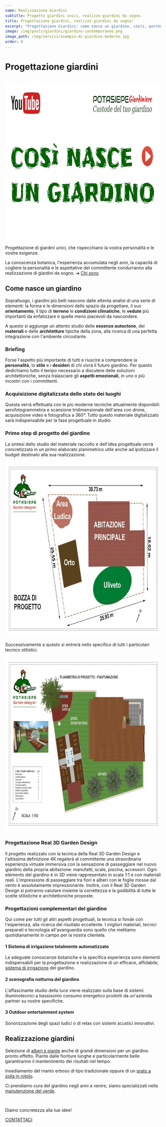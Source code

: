 ```yaml
---
name: Realizzazione Giardini
subtitle: Progetto giardini unici, realizzo giardini da sogno.
title: Progettazione giardini, realizzo giardini da sogno!
excerpt: "Progettazione Giardini: come nasce un giardino, costi, perché scegliere Potasiepe Giardini. Dalla progettazione alla realizzazione di un giardino da sogno."
image: /img/posts/giardini/giardino-contemporaneo.png
image_path: /img/servizi/esempio-di-giardino-moderno.jpg
order: 0
---
```

# Progettazione giardini

<br>
<div class="video YouTube carousel" data-videoid="AuOMG8RhZsA">
  <a href="https://www.youtube.com/watch?v=AuOMG8RhZsA" target="_blank" rel="noopener"><img src="/img/servizi/miniatura-come-nasce-un-giardino-YouTube.jpg" width="900" height="506" alt="Come nasce un giardino" loading="lazy"></a>
</div>

Progettazione di giardini unici, che rispecchiano la vostra personalità e le vostre esigenze.

La conoscenza botanica, l'esperienza accumulata negli anni, la capacità di cogliere la personalità e le aspettative del committente condurranno alla realizzazione di giardini da sogno. &#10140; [Chi sono](/chi-sono/ "Chi sono")

## Come nasce un giardino

Sopralluogo, i giardini più belli nascono dalle attenta analisi di una serie di elementi: la forma e le dimensioni dello spazio da progettare, il suo **orientamento**, il tipo di **terreno** le **condizioni climatiche**, le **vedute** più importanti da enfatizzare e quelle meno piacevoli da nascondere.

A questo si aggiunge un attento studio delle **essenze autoctone**, dei **materiali** e delle **architetture** tipiche della zona, alla ricerca di una perfetta integrazione con l'ambiente circostante.

### Briefing

Forse l'aspetto più importante di tutti e riuscire a comprendere la **personalità**, lo **stile** e i **desideri** di chi vivrà il futuro giardino. Per questo dedichiamo tutto il tempo necessario a discutere delle soluzioni architettoniche, senza tralasciare gli **aspetti emozionali**, in uno o più incontri con i committenti.

### Acquisizione digitalizzata dello stato dei luoghi

Questa verrà effettuata con le più moderne tecniche attualmente disponibili: aerofotogrammetria e scansione tridimensionale dell'area con drone, acquisizione video e fotografica a 360°. Tutto questo materiale digitalizzato sarà indispensabile per la fase progettuale in studio.

### Primo step di progetto del giardino

La sintesi dello studio del materiale raccolto e dell'idea progettuale verrà concretizzata in un primo elaborato planimetrico utile anche ad ipotizzare il budget destinato alla sua realizzazione.

<img src="/img/slides/progettazione-giardini/bozza-progetto-giardino.jpg" width="800" height="566" alt="Primo step, bozza di progetto del giardino">

Successivamente a questo si entrerà nello specifico di tutti i particolari tecnico stilistici.

<img src="/img/slides/progettazione-giardini/planimetria.jpg" width="800" height="566" alt="Progetto definitivo del giardino con tutti i particolari tecnico stilistici">

### Progettazione Real 3D Garden Design

Il progetto realizzato con la tecnica della Real 3D Garden Design e l'altissima definizione 4K regalerà al committente una straordinaria esperienza virtuale immersiva con la sensazione di passeggiare nel nuovo giardino della propria abitazione: manufatti, scale, piscina, accessori. Ogni elemento del giardino è in 3D viene rappresentato in scala 1:1 e con materiali reali. L'impressione di passeggiare tra fiori e alberi con le foglie mosse dal vento è assolutamente impressionante. Inoltre, con il Real 3D Garden Design si potranno valutare insieme la correttezza e la godibilità di tutte le scelte stilistiche e architettoniche proposte.

### Progettazioni complementari del giardino

Qui come per tutti gli altri aspetti progettuali, la tecnica si fonde con l'esperienza, alla ricerca del risultato eccellente. I migliori materiali, tecnici preparati e tecnologia all'avanguardia sono quello che mettiamo quotidianamente in campo per la nostra clientela.

#### 1 Sistema di irrigazione totalmente automatizzato

Le adeguate conoscenze botaniche e la specifica esperienza sono elementi indispensabili per la progettazione e realizzazione di un efficace, affidabile, [sistema di irrigazione](/prodotti/irrigazione-giardino/ "irrigazione giardino") del giardino.

#### 2 scenografia notturna del giardino

L'affascinante studio della luce viene realizzato sulla base di sistemi illuminotecnici a bassissimo consumo energetico prodotti da un'azienda partner su nostre specifiche.

#### 3 Outdoor entertainment system

Sonorizzazione degli spazi ludici o di relax con sistemi acustici innovativi.

## Realizzazione giardini

Selezione di [alberi e piante](/vivaio/ "vivaio vendita piante") anche di grandi dimensioni per un giardino pronto effetto. Piante dalle fioriture lunghe e particolarmente belle garantiranno il mantenimento dei risultati nel tempo.

Insediamento del manto erboso di tipo tradizionale oppure di un [prato a zolla in rotolo](/prodotti/prato-a-rotoli/ "prato a zolla in rotolo").

Ci prendiamo cura del giardino negli anni a venire, siamo specializzati nella [manutenzione del verde](/servizi/giardiniere-a-domicilio/ "giardiniere a domicilio").

<br>
<div class="text-center">
  <p class="h2">Diamo concretezza alla tue idee!</p>
  <a title="contatti" href="/contatti/" aria-label="contatti" class="button">
    CONTATTACI
  </a>
</div>
<br><br>

<script>
var videos = document.querySelectorAll('.video');

for (var i = 0; i < videos.length; i++) {
    videos[i].addEventListener('click', function() {
        var iframe = document.createElement('iframe');
        iframe.setAttribute('allowfullscreen', '');
        iframe.setAttribute('allow', 'autoplay; fullscreen');
         iframe.setAttribute('src', 'https://www.youtube.com/embed/'+ this.dataset.videoid +'?autoplay=1');
        this.innerHTML = '';
        this.appendChild(iframe);
        event.preventDefault();
    });
};
</script>

